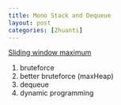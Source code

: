 ```yaml
---
title: Mono Stack and Dequeue
layout: post
categories: [Zhuanti]
---
```


[Sliding window maximum](https://leetcode.com/problems/sliding-window-maximum)
1. bruteforce 
2. better bruteforce (maxHeap)
3. dequeue
4. dynamic programming